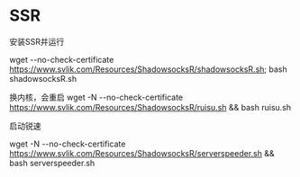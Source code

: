 # SSR

安装SSR并运行

wget --no-check-certificate https://www.svlik.com/Resources/ShadowsocksR/shadowsocksR.sh; bash shadowsocksR.sh


换内核，会重启
wget -N --no-check-certificate https://www.svlik.com/Resources/ShadowsocksR/ruisu.sh && bash ruisu.sh


启动锐速

wget -N --no-check-certificate https://www.svlik.com/Resources/ShadowsocksR/serverspeeder.sh && bash serverspeeder.sh
